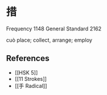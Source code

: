 # 措
Frequency 1148
General Standard 2162

cuò
place; collect, arrange; employ

## References
- [[HSK 5]]
- [[11 Strokes]]
- [[手 Radical]]